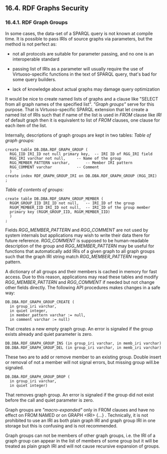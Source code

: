 <div>

<div>

<div>

<div>

## 16.4. RDF Graphs Security

</div>

</div>

</div>

<div>

<div>

<div>

<div>

### 16.4.1. RDF Graph Groups

</div>

</div>

</div>

In some cases, the data-set of a SPARQL query is not known at compile
time. It is possible to pass IRIs of source graphs via parameters, but
the method is not perfect as:

<div>

- not all protocols are suitable for parameter passing, and no one is an
  interoperable standard

- passing list of IRIs as a parameter will usually require the use of
  Virtuoso-specific functions in the text of SPARQL query, that's bad
  for some query builders.

- lack of knowledge about actual graphs may damage query optimization

</div>

It would be nice to create named lists of graphs and a clause like
"SELECT from all graph names of the specified list".
<span class="emphasis">*"Graph groups"*</span> serve for this purpose.
That is Virtuoso-specific SPARQL extension that let create a named list
of IRIs such that if name of the list is used in
<span class="emphasis">*FROM*</span> clause like
<span class="emphasis">*IRI*</span> of default graph then it is
equivalent to list of <span class="emphasis">*FROM*</span> clauses, one
clause for each item of the list.

Internally, descriptions of graph groups are kept in two tables:
<span class="emphasis">*Table of graph groups:*</span>

``` programlisting
create table DB.DBA.RDF_GRAPH_GROUP (
  RGG_IID IRI_ID not null primary key,  -- IRI ID of RGG_IRI field
  RGG_IRI varchar not null,     -- Name of the group
  RGG_MEMBER_PATTERN varchar,       -- Member IRI pattern
  RGG_COMMENT varchar           -- Comment
  )
create index RDF_GRAPH_GROUP_IRI on DB.DBA.RDF_GRAPH_GROUP (RGG_IRI)
;
```

<span class="emphasis">*Table of contents of groups:*</span>

``` programlisting
create table DB.DBA.RDF_GRAPH_GROUP_MEMBER (
  RGGM_GROUP_IID IRI_ID not null,   -- IRI_ID of the group
  RGGM_MEMBER_IID IRI_ID not null,  -- IRI_ID of the group member
  primary key (RGGM_GROUP_IID, RGGM_MEMBER_IID)
  )
;
```

Fields <span class="emphasis">*RGG_MEMBER_PATTERN*</span> and
<span class="emphasis">*RGG_COMMENT*</span> are not used by system
internals but applications may wish to write their data there for future
reference. <span class="emphasis">*RGG_COMMENT*</span> is supposed to be
human-readable description of the group and
<span class="emphasis">*RGG_MEMBER_PATTERN*</span> may be useful for
functions that automatically add IRIs of a given graph to all graph
groups such that the graph IRI string match
<span class="emphasis">*RGG_MEMBER_PATTERN*</span> regexp pattern.

A dictionary of all groups and their members is cached in memory for
fast access. Due to this reason, applications may read these tables and
modify <span class="emphasis">*RGG_MEMBER_PATTERN*</span> and
<span class="emphasis">*RGG_COMMENT*</span> if needed but not change
other fields directly. The following API procedures makes changes in a
safe way:

``` programlisting
DB.DBA.RDF_GRAPH_GROUP_CREATE (
  in group_iri varchar,
  in quiet integer,
  in member_pattern varchar := null,
  in comment varchar := null)
```

That creates a new empty graph group. An error is signaled if the group
exists already and quiet parameter is zero.

``` programlisting
DB.DBA.RDF_GRAPH_GROUP_INS (in group_iri varchar, in memb_iri varchar)
DB.DBA.RDF_GRAPH_GROUP_DEL (in group_iri varchar, in memb_iri varchar)
```

These two are to add or remove member to an existing group. Double
insert or removal of not a member will not signal errors, but missing
group will.be signaled.

``` programlisting
DB.DBA.RDF_GRAPH_GROUP_DROP (
  in group_iri varchar,
  in quiet integer)
```

That removes graph group. An error is signaled if the group did not
exist before the call and quiet parameter is zero.

Graph groups are <span class="emphasis">*"macro-expanded"*</span> only
in FROM clauses and have no effect on FROM NAMED or on GRAPH \<IRI\>
{...} . Technically, it is not prohibited to use an IRI as both plain
graph IRI and graph group IRI in one storage but this is confusing and
is not recommended.

Graph groups can not be members of other graph groups, i.e. the IRI of a
graph group can appear in the list of members of some group but it will
be treated as plain graph IRI and will not cause recursive expansion of
groups.

</div>

</div>
